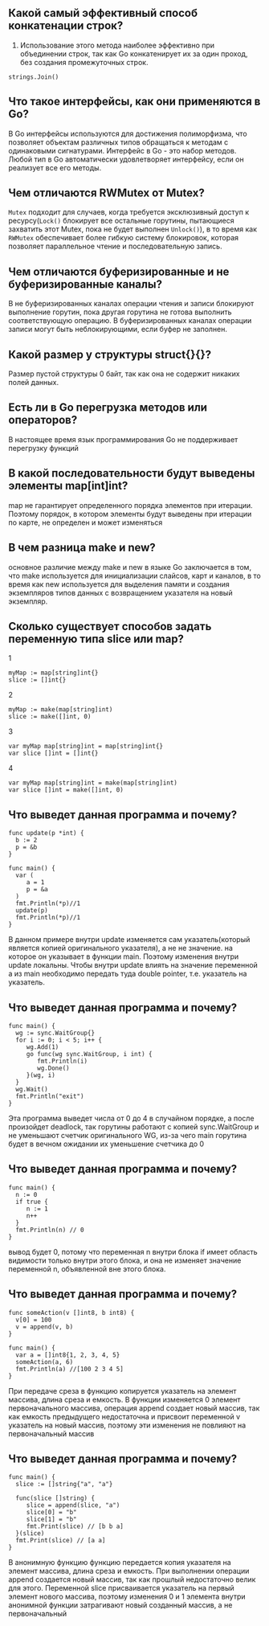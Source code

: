 ## Какой самый эффективный способ конкатенации строк?

1. Использование этого метода наиболее эффективно при объединении строк, так как Go конкатенирует их за один проход, без создания промежуточных строк.

```
strings.Join()
```

## Что такое интерфейсы, как они применяются в Go?

В Go интерфейсы используются для достижения полиморфизма, что позволяет объектам различных типов обращаться к методам с одинаковыми сигнатурами. Интерфейс в Go - это набор методов. Любой тип в Go автоматически удовлетворяет интерфейсу, если он реализует все его методы.

## Чем отличаются RWMutex от Mutex?

`Mutex` подходит для случаев, когда требуется эксклюзивный доступ к ресурсу(`Lock()` блокирует все остальные горутины, пытающиеся захватить этот Mutex, пока не будет выполнен `Unlock()`), в то время как `RWMutex` обеспечивает более гибкую систему блокировок, которая позволяет параллельное чтение и последовательную запись.

## Чем отличаются буферизированные и не буферизированные каналы?

В не буферизированных каналах операции чтения и записи блокируют выполнение горутин, пока другая горутина не готова выполнить соответствующую операцию. В буферизированных каналах операции записи могут быть неблокирующими, если буфер не заполнен.

## Какой размер у структуры struct{}{}?

Размер пустой структуры 0 байт, так как она не содержит никаких полей данных.

## Есть ли в Go перегрузка методов или операторов?

В настоящее время язык программирования Go не поддерживает перегрузку функций

## В какой последовательности будут выведены элементы map[int]int?

map не гарантирует определенного порядка элементов при итерации. Поэтому порядок, в котором элементы будут выведены при итерации по карте, не определен и может изменяться

## В чем разница make и new?

основное различие между make и new в языке Go заключается в том, что make используется для инициализации слайсов, карт и каналов, в то время как new используется для выделения памяти и создания экземпляров типов данных с возвращением указателя на новый экземпляр.

## Сколько существует способов задать переменную типа slice или map?

1

```
myMap := map[string]int{}
slice := []int{}
```

2

```
myMap := make(map[string]int)
slice := make([]int, 0)

```

3

```
var myMap map[string]int = map[string]int{}
var slice []int = []int{}
```

4

```
var myMap map[string]int = make(map[string]int)
var slice []int = make([]int, 0)
```

## Что выведет данная программа и почему?

```
func update(p *int) {
  b := 2
  p = &b
}

func main() {
  var (
     a = 1
     p = &a
  )
  fmt.Println(*p)//1
  update(p)
  fmt.Println(*p)//1
}
```

В данном примере внутри update изменяется сам указатель(который является копией оригинального указателя), а не не значение. на которое он указывает в функции main. Поэтому изменения внутри update локальны. Чтобы внутри update влиять на значение переменной a из main необходимо передать туда double pointer, т.е. указатель на указатель.

## Что выведет данная программа и почему?

```
func main() {
  wg := sync.WaitGroup{}
  for i := 0; i < 5; i++ {
     wg.Add(1)
     go func(wg sync.WaitGroup, i int) {
        fmt.Println(i)
        wg.Done()
     }(wg, i)
  }
  wg.Wait()
  fmt.Println("exit")
}
```

Эта программа выведет числа от 0 до 4 в случайном порядке, а после произойдет deadlock, так горутины работают с копией sync.WaitGroup и не уменьшают счетчик оригинального WG, из-за чего main горутина будет в вечном ожидании их уменьшение счетчика до 0

## Что выведет данная программа и почему?

```
func main() {
  n := 0
  if true {
     n := 1
     n++
  }
  fmt.Println(n) // 0
}
```

вывод будет 0, потому что переменная n внутри блока if имеет область видимости только внутри этого блока, и она не изменяет значение переменной n, объявленной вне этого блока.

## Что выведет данная программа и почему?

```
func someAction(v []int8, b int8) {
  v[0] = 100
  v = append(v, b)
}

func main() {
  var a = []int8{1, 2, 3, 4, 5}
  someAction(a, 6)
  fmt.Println(a) //[100 2 3 4 5]
}
```

При передаче среза в функцию копируется указатель на элемент массива, длина среза и емкость. В функции изменяется 0 элемент первоначального массива, операция append создает новый массив, так как емкость предыдущего недостаточна и присвоит переменной v указатель на новый массив, поэтому эти изменения не повлияют на первоначальный массив

## Что выведет данная программа и почему?

```
func main() {
  slice := []string{"a", "a"}

  func(slice []string) {
     slice = append(slice, "a")
     slice[0] = "b"
     slice[1] = "b"
     fmt.Print(slice) // [b b a]
  }(slice)
  fmt.Print(slice) // [a a]
}
```

В анонимную функцию функцию передается копия указателя на элемент массива, длина среза и емкость. При выполнении операции append создается новый массив, так как прошлый недостаточно велик для этого. Переменной slice присваивается указатель на первый элемент нового массива, поэтому изменения 0 и 1 элемента внутри анонимной функции затрагивают новый созданный массив, а не первоначальный
